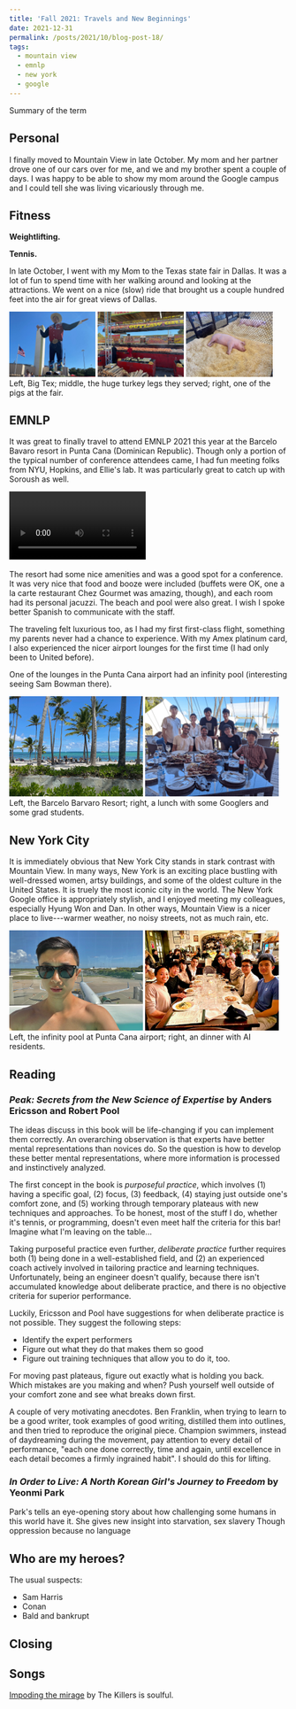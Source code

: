 ```yaml
---
title: 'Fall 2021: Travels and New Beginnings'
date: 2021-12-31
permalink: /posts/2021/10/blog-post-18/
tags:
  - mountain view
  - emnlp
  - new york
  - google
---
```


Summary of the term

Personal
------

I finally moved to Mountain View in late October. My mom and her partner drove one of our cars over for me, and we and my brother spent a couple of days. I was happy to be able to show my mom around the Google campus and I could tell she was living vicariously through me. 

Fitness
------

**Weightlifting.** 

**Tennis.** 
<todo>



In late October, I went with my Mom to the Texas state fair in Dallas. It was a lot of fun to spend time with her walking around and looking at the attractions. We went on a nice (slow) ride that brought us a couple hundred feet into the air for great views of Dallas.

<img src='/images/texas_fair_bigtex.jpeg' width="31%">
<img src='/images/texas_fair_food.jpeg' width="31%">
<img src='/images/texas_fair_pig.jpeg' width="31%">
Left, Big Tex; middle, the huge turkey legs they served; right, one of the pigs at the fair.

EMNLP
------
It was great to finally travel to attend EMNLP 2021 this year at the Barcelo Bavaro resort in Punta Cana (Dominican Republic).
Though only a portion of the typical number of conference attendees came, I had fun meeting folks from NYU, Hopkins, and Ellie's lab. 
It was particularly great to catch up with Soroush as well.

<video src="/images/21_reflection_pool.mov" width="49%" autoplay loop></video>

The resort had some nice amenities and was a good spot for a conference. 
It was very nice that food and booze were included (buffets were OK, one a la carte restaurant Chez Gourmet was amazing, though), and each room had its personal jacuzzi. 
The beach and pool were also great.
I wish I spoke better Spanish to communicate with the staff.

The traveling felt luxurious too, as I had my first first-class flight, something my parents never had a chance to experience. 
With my Amex platinum card, I also experienced the nicer airport lounges for the first time (I had only been to United before).

One of the lounges in the Punta Cana airport had an infinity pool (interesting seeing Sam Bowman there).
	
<img src='/images/emnlp2021_resort.jpeg' width="48%">
<img src='/images/emnlp2021lunch.png' width="48%">
Left, the Barcelo Barvaro Resort; right, a lunch with some Googlers and some grad students.

New York City
------
It is immediately obvious that New York City stands in stark contrast with Mountain View. 
In many ways, New York is an exciting place bustling with well-dressed women, artsy buildings, and some of the oldest culture in the United States. It is truely the most iconic city in the world.
The New York Google office is appropriately stylish, and I enjoyed meeting my colleagues, especially Hyung Won and Dan. 
In other ways, Mountain View is a nicer place to live---warmer weather, no noisy streets, not as much rain, etc.

<img src='/images/punta_cana_airport.jpeg' width="48%">
<img src='/images/aires_ny.jpeg' width="48%">
Left, the infinity pool at Punta Cana airport; right, an dinner with AI residents.
	
Reading
------

### *Peak: Secrets from the New Science of Expertise* by Anders Ericsson and Robert Pool

The ideas discuss in this book will be life-changing if you can implement them correctly. An overarching observation is that experts have better mental representations than novices do. So the question is how to develop these better mental representations, where more information is processed and instinctively analyzed.

The first concept in the book is *purposeful practice*, which involves (1) having a specific goal, (2) focus, (3) feedback, (4) staying just outside one's comfort zone, and (5) working through temporary plateaus with new techniques and approaches. To be honest, most of the stuff I do, whether it's tennis, or programming, doesn't even meet half the criteria for this bar! Imagine what I'm leaving on the table...

Taking purposeful practice even further, *deliberate practice* further requires both (1) being done in a well-established field, and (2) an experienced coach actively involved in tailoring practice and learning techniques. Unfortunately, being an engineer doesn't qualify, because there isn't accumulated knowledge about deliberate practice, and there is no objective criteria for superior performance.

Luckily, Ericsson and Pool have suggestions for when deliberate practice is not possible. They suggest the following steps:
* Identify the expert performers
* Figure out what they do that makes them so good
* Figure out training techniques that allow you to do it, too.

For moving past plateaus, figure out exactly what is holding you back. Which mistakes are you making and when? Push yourself well outside of your comfort zone and see what breaks down first.

A couple of very motivating anecdotes.
Ben Franklin, when trying to learn to be a good writer, took examples of good writing, distilled them into outlines, and then tried to reproduce the original piece.
Champion swimmers, instead of daydreaming during the movement, pay attention to every detail of performance, "each one done correctly, time and again, until excellence in each detail becomes a firmly ingrained habit". I should do this for lifting.

### *In Order to Live: A North Korean Girl's Journey to Freedom* by Yeonmi Park

Park's tells an eye-opening story about how challenging some humans in this world have it.
She gives new insight into starvation, sex slavery
Though oppression because no language

Who are my heroes?
------
The usual suspects:
- Sam Harris
- Conan
- Bald and bankrupt


Closing
------
<todo>


Songs
------
[Impoding the mirage](https://www.youtube.com/watch?v=hrazTo8xVds) by The Killers is soulful.
